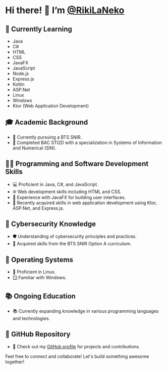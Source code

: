 # Hi there! 👋 I’m [@RikiLaNeko](https://github.com/RikiLaNeko)

## 🌱 Currently Learning
- Java
- C#
- HTML
- CSS
- JavaFX
- JavaScript
- Node.js
- Express.js
- Kotlin
- ASP.Net
- Linux
- Windows
- Ktor (Web Application Development)

## 🎓 Academic Background
- 🏫 Currently pursuing a BTS SNIR.
- 🏫 Completed BAC STI2D with a specialization in Systems of Information and Numerical (SIN).

## 👨‍💻 Programming and Software Development Skills
- 💻 Proficient in Java, C#, and JavaScript.
- 🌐 Web development skills including HTML and CSS.
- 🎨 Experience with JavaFX for building user interfaces.
- 🚀 Recently acquired skills in web application development using Ktor, ASP.Net, and Express.js.

## 🔐 Cybersecurity Knowledge
- 🛡️ Understanding of cybersecurity principles and practices.
- 💼 Acquired skills from the BTS SNIR Option A curriculum.

## 🐧 Operating Systems
- 🐧 Proficient in Linux.
- 🪟 Familiar with Windows.

## 📚 Ongoing Education
- 📚 Currently expanding knowledge in various programming languages and technologies.

## 👾 GitHub Repository
- 📂 Check out my [GitHub profile](https://github.com/RikiLaNeko?tab=repositories) for projects and contributions.

Feel free to connect and collaborate! Let's build something awesome together!

<!---
RikiLaNeko/RikiLaNeko is a ✨ special ✨ repository because its `README.md` (this file) appears on your GitHub profile.
You can click the Preview link to take a look at your changes.
--->
